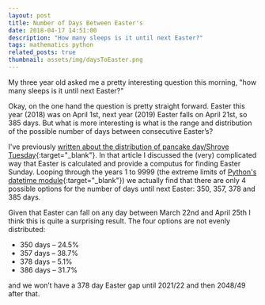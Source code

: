 ```yaml
---
layout: post
title: Number of Days Between Easter's
date: 2018-04-17 14:51:00
description: "How many sleeps is it until next Easter?"
tags: mathematics python
related_posts: true
thumbnail: assets/img/daysToEaster.png
---
```


My three year old asked me a pretty interesting question this morning, "how many sleeps is it until next Easter?"

Okay, on the one hand the question is pretty straight forward. Easter this year (2018) was on April 1st, next year (2019) Easter falls on April 21st, so 385 days. But what is more interesting is what is the range and distribution of the possible number of days between consecutive Easter’s?

I've previously [written about the distribution of pancake day/Shrove Tuesday](https://seanelvidge.github.io/blog/2017/Distr_Pancake_Day/){:target="\_blank"}. In that article I discussed the (very) complicated way that Easter is calculated and provide a computus for finding Easter Sunday. Looping through the years 1 to 9999 (the extreme limits of [Python's datetime module](https://docs.python.org/2/library/datetime.html){:target="\_blank"}) we actually find that there are only 4 possible options for the number of days until next Easter: 350, 357, 378 and 385 days.

Given that Easter can fall on any day between March 22nd and April 25th I think this is quite a surprising result. The four options are not evenly distributed:

- 350 days – 24.5%
- 357 days – 38.7%
- 378 days – 5.1%
- 386 days – 31.7%

and we won’t have a 378 day Easter gap until 2021/22 and then 2048/49 after that.

